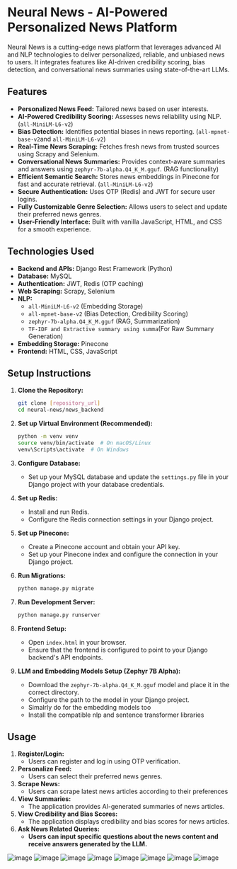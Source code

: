 # Neural News - AI-Powered Personalized News Platform

Neural News is a cutting-edge news platform that leverages advanced AI and NLP technologies to deliver personalized, reliable, and unbiased news to users. It integrates features like AI-driven credibility scoring, bias detection, and conversational news summaries using state-of-the-art LLMs.

## Features

-   **Personalized News Feed:** Tailored news based on user interests.
-   **AI-Powered Credibility Scoring:** Assesses news reliability using NLP. (`all-MiniLM-L6-v2`)
-   **Bias Detection:** Identifies potential biases in news reporting. (`all-mpnet-base-v2`and `all-MiniLM-L6-v2`)
-   **Real-Time News Scraping:** Fetches fresh news from trusted sources using Scrapy and Selenium.
-   **Conversational News Summaries:** Provides context-aware summaries and answers using `zephyr-7b-alpha.Q4_K_M.gguf`. (RAG functionality)
-   **Efficient Semantic Search:** Stores news embeddings in Pinecone for fast and accurate retrieval. (`all-MiniLM-L6-v2`)
-   **Secure Authentication:** Uses OTP (Redis) and JWT for secure user logins.
-   **Fully Customizable Genre Selection:** Allows users to select and update their preferred news genres.
-   **User-Friendly Interface:** Built with vanilla JavaScript, HTML, and CSS for a smooth experience.

## Technologies Used

-   **Backend and APIs:** Django Rest Framework (Python)
-   **Database:** MySQL
-   **Authentication:** JWT, Redis (OTP caching)
-   **Web Scraping:** Scrapy, Selenium
-   **NLP:**
    -   `all-MiniLM-L6-v2` (Embedding Storage)
    -   `all-mpnet-base-v2` (Bias Detection, Credibility Scoring)
    -   `zephyr-7b-alpha.Q4_K_M.gguf` (RAG, Summarization)
    -   `TF-IDF and Extractive summary using summa`(For Raw Summary Generation)
-   **Embedding Storage:** Pinecone
-   **Frontend:** HTML, CSS, JavaScript

## Setup Instructions

1.  **Clone the Repository:**

    ```bash
    git clone [repository_url]
    cd neural-news/news_backend
    ```

2.  **Set up Virtual Environment (Recommended):**

    ```bash
    python -m venv venv
    source venv/bin/activate  # On macOS/Linux
    venv\Scripts\activate  # On Windows
    ```
3.  **Configure Database:**

    -   Set up your MySQL database and update the `settings.py` file in your Django project with your database credentials.

4.  **Set up Redis:**

    -   Install and run Redis.
    -   Configure the Redis connection settings in your Django project.

5.  **Set up Pinecone:**

    -   Create a Pinecone account and obtain your API key.
    -   Set up your Pinecone index and configure the connection in your Django project.

6.  **Run Migrations:**

    ```bash
    python manage.py migrate
    ```

7.  **Run Development Server:**

    ```bash
    python manage.py runserver
    ```

8.  **Frontend Setup:**
    * Open `index.html` in your browser.
    * Ensure that the frontend is configured to point to your Django backend's API endpoints.

9. **LLM and Embedding Models Setup (Zephyr 7B Alpha):**
    * Download the `zephyr-7b-alpha.Q4_K_M.gguf` model and place it in the correct directory.
    * Configure the path to the model in your Django project.
    * Simalrly do for the embedding models too
    * Install the compatible nlp and sentence transformer libraries

## Usage

1.  **Register/Login:**
    -   Users can register and log in using OTP verification.
2.  **Personalize Feed:**
    -   Users can select their preferred news genres.
3.  **Scrape News:**
    -   Users can scrape latest news articles according to their preferences
4.  **View Summaries:**
    -   The application provides AI-generated summaries of news articles.
5.  **View Credibility and Bias Scores:**
    -   The application displays credibility and bias scores for news articles.
6.  **Ask News Related Queries:**
    -   **Users can input specific questions about the news content and receive answers generated by the LLM.**

![image](https://github.com/user-attachments/assets/dc8d8502-3920-4efe-ad34-78b21643cbe9) 
![image](https://github.com/user-attachments/assets/e0f11472-8bdd-4143-840a-a1ca11d8273a)
![image](https://github.com/user-attachments/assets/990d77d6-4cd7-4401-8fee-9c19dfe02f78)
![image](https://github.com/user-attachments/assets/c4ec195d-a209-4ce4-aba1-a47664b80f89)
![image](https://github.com/user-attachments/assets/0ae9de74-443f-42a4-a8a0-1004ef4ef155)
![image](https://github.com/user-attachments/assets/4167ba5c-8df1-4a4b-8c7a-a199d8f318c9)
![image](https://github.com/user-attachments/assets/916070a2-c14a-49e9-9529-846109505550)
![image](https://github.com/user-attachments/assets/32d2bd60-7145-4923-b4ab-5a0a02b67694)











